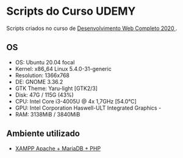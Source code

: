 # Scripts do Curso UDEMY

Scripts criados no curso de [Desenvolvimento Web Completo 2020
](https://www.udemy.com/course/web-completo/).


## OS
- OS: Ubuntu 20.04 focal
- Kernel: x86_64 Linux 5.4.0-31-generic
- Resolution: 1366x768
- DE: GNOME 3.36.2
- GTK Theme: Yaru-light [GTK2/3]
- Disk: 47G / 115G (43%)
- CPU: Intel Core i3-4005U @ 4x 1,7GHz [54.0°C]
- GPU: Intel Corporation Haswell-ULT Integrated Graphics - 
- RAM: 3138MiB / 3840MiB
 
## Ambiente utilizado
- [XAMPP Apache + MariaDB + PHP](https://www.apachefriends.org/pt_br/index.html)
